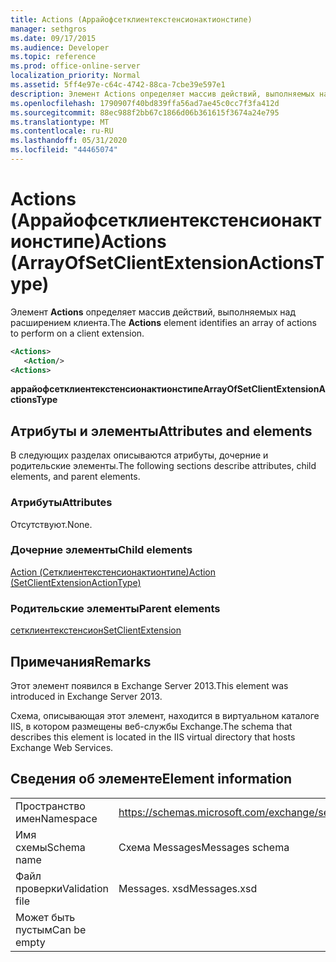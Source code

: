 ```yaml
---
title: Actions (Аррайофсетклиентекстенсионактионстипе)
manager: sethgros
ms.date: 09/17/2015
ms.audience: Developer
ms.topic: reference
ms.prod: office-online-server
localization_priority: Normal
ms.assetid: 5ff4e97e-c64c-4742-88ca-7cbe39e597e1
description: Элемент Actions определяет массив действий, выполняемых над расширением клиента.
ms.openlocfilehash: 1790907f40bd839ffa56ad7ae45c0cc7f3fa412d
ms.sourcegitcommit: 88ec988f2bb67c1866d06b361615f3674a24e795
ms.translationtype: MT
ms.contentlocale: ru-RU
ms.lasthandoff: 05/31/2020
ms.locfileid: "44465074"
---
```

# <a name="actions-arrayofsetclientextensionactionstype"></a><span data-ttu-id="7e58c-103">Actions (Аррайофсетклиентекстенсионактионстипе)</span><span class="sxs-lookup"><span data-stu-id="7e58c-103">Actions (ArrayOfSetClientExtensionActionsType)</span></span>

<span data-ttu-id="7e58c-104">Элемент **Actions** определяет массив действий, выполняемых над расширением клиента.</span><span class="sxs-lookup"><span data-stu-id="7e58c-104">The **Actions** element identifies an array of actions to perform on a client extension.</span></span> 
  
```XML
<Actions>
   <Action/>
<Actions>
```

 <span data-ttu-id="7e58c-105">**аррайофсетклиентекстенсионактионстипе**</span><span class="sxs-lookup"><span data-stu-id="7e58c-105">**ArrayOfSetClientExtensionActionsType**</span></span>
## <a name="attributes-and-elements"></a><span data-ttu-id="7e58c-106">Атрибуты и элементы</span><span class="sxs-lookup"><span data-stu-id="7e58c-106">Attributes and elements</span></span>

<span data-ttu-id="7e58c-107">В следующих разделах описываются атрибуты, дочерние и родительские элементы.</span><span class="sxs-lookup"><span data-stu-id="7e58c-107">The following sections describe attributes, child elements, and parent elements.</span></span>
  
### <a name="attributes"></a><span data-ttu-id="7e58c-108">Атрибуты</span><span class="sxs-lookup"><span data-stu-id="7e58c-108">Attributes</span></span>

<span data-ttu-id="7e58c-109">Отсутствуют.</span><span class="sxs-lookup"><span data-stu-id="7e58c-109">None.</span></span>
  
### <a name="child-elements"></a><span data-ttu-id="7e58c-110">Дочерние элементы</span><span class="sxs-lookup"><span data-stu-id="7e58c-110">Child elements</span></span>

[<span data-ttu-id="7e58c-111">Action (Сетклиентекстенсионактионтипе)</span><span class="sxs-lookup"><span data-stu-id="7e58c-111">Action (SetClientExtensionActionType)</span></span>](action-setclientextensionactiontype.md)
  
### <a name="parent-elements"></a><span data-ttu-id="7e58c-112">Родительские элементы</span><span class="sxs-lookup"><span data-stu-id="7e58c-112">Parent elements</span></span>

[<span data-ttu-id="7e58c-113">сетклиентекстенсион</span><span class="sxs-lookup"><span data-stu-id="7e58c-113">SetClientExtension</span></span>](setclientextension.md)
  
## <a name="remarks"></a><span data-ttu-id="7e58c-114">Примечания</span><span class="sxs-lookup"><span data-stu-id="7e58c-114">Remarks</span></span>

<span data-ttu-id="7e58c-115">Этот элемент появился в Exchange Server 2013.</span><span class="sxs-lookup"><span data-stu-id="7e58c-115">This element was introduced in Exchange Server 2013.</span></span>
  
<span data-ttu-id="7e58c-116">Схема, описывающая этот элемент, находится в виртуальном каталоге IIS, в котором размещены веб-службы Exchange.</span><span class="sxs-lookup"><span data-stu-id="7e58c-116">The schema that describes this element is located in the IIS virtual directory that hosts Exchange Web Services.</span></span>
  
## <a name="element-information"></a><span data-ttu-id="7e58c-117">Сведения об элементе</span><span class="sxs-lookup"><span data-stu-id="7e58c-117">Element information</span></span>

|||
|:-----|:-----|
|<span data-ttu-id="7e58c-118">Пространство имен</span><span class="sxs-lookup"><span data-stu-id="7e58c-118">Namespace</span></span>  <br/> |https://schemas.microsoft.com/exchange/services/2006/messages  <br/> |
|<span data-ttu-id="7e58c-119">Имя схемы</span><span class="sxs-lookup"><span data-stu-id="7e58c-119">Schema name</span></span>  <br/> |<span data-ttu-id="7e58c-120">Схема Messages</span><span class="sxs-lookup"><span data-stu-id="7e58c-120">Messages schema</span></span>  <br/> |
|<span data-ttu-id="7e58c-121">Файл проверки</span><span class="sxs-lookup"><span data-stu-id="7e58c-121">Validation file</span></span>  <br/> |<span data-ttu-id="7e58c-122">Messages. xsd</span><span class="sxs-lookup"><span data-stu-id="7e58c-122">Messages.xsd</span></span>  <br/> |
|<span data-ttu-id="7e58c-123">Может быть пустым</span><span class="sxs-lookup"><span data-stu-id="7e58c-123">Can be empty</span></span>  <br/> ||
   


